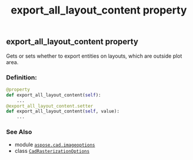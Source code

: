 ﻿---
title: export_all_layout_content property
second_title: Aspose.CAD for Python via .NET API References
description: 
type: docs
weight: 110
url: /python-net/aspose.cad.imageoptions/cadrasterizationoptions/export_all_layout_content/
is_root: false
---

## export_all_layout_content property


Gets or sets whether to export entities on layouts, which are outside plot area.
### Definition:
```python
@property
def export_all_layout_content(self):
    ...
@export_all_layout_content.setter
def export_all_layout_content(self, value):
    ...
```

### See Also
* module [`aspose.cad.imageoptions`](../../)
* class [`CadRasterizationOptions`](/cad/python-net/aspose.cad.imageoptions/cadrasterizationoptions)

